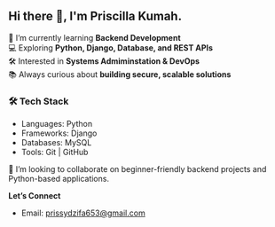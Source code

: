 ## Hi there 👋, I'm Priscilla Kumah.

🌱 I’m currently learning **Backend Development**  
💻 Exploring **Python, Django, Database, and REST APIs**  
🛠️ Interested in **Systems Admiminstation & DevOps**  
📚 Always curious about **building secure, scalable solutions**

### 🛠️ Tech Stack 
- Languages: Python 
- Frameworks: Django   
- Databases: MySQL   
- Tools: Git | GitHub

🤝 I’m looking to collaborate on beginner-friendly backend projects and Python-based applications.

**Let’s Connect**
- Email: prissydzifa653@gmail.com
